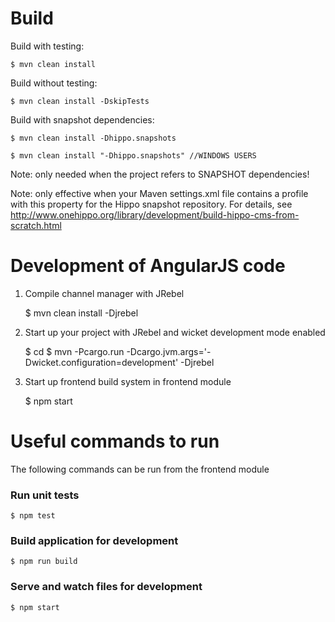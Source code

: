 # Build
Build with testing:

    $ mvn clean install

Build without testing:

    $ mvn clean install -DskipTests

Build with snapshot dependencies:

    $ mvn clean install -Dhippo.snapshots

    $ mvn clean install "-Dhippo.snapshots" //WINDOWS USERS

 Note: only needed when the project refers to SNAPSHOT dependencies!

 Note: only effective when your Maven settings.xml file contains a profile
       with this property for the Hippo snapshot repository. For details, see
       http://www.onehippo.org/library/development/build-hippo-cms-from-scratch.html

# Development of AngularJS code

1. Compile channel manager with JRebel


    $ mvn clean install -Djrebel

2. Start up your project with JRebel and wicket development mode enabled


    $ cd <your project>
    $ mvn -Pcargo.run -Dcargo.jvm.args='-Dwicket.configuration=development' -Djrebel

3. Start up frontend build system in frontend module


    $ npm start

# Useful commands to run
The following commands can be run from the frontend module
### Run unit tests

    $ npm test

### Build application for development

    $ npm run build

### Serve and watch files for development

    $ npm start

